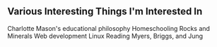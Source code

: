 ## Various Interesting Things I'm Interested In
Charlotte Mason's educational philosophy
Homeschooling
Rocks and Minerals
Web development
Linux
Reading
Myers, Briggs, and Jung


